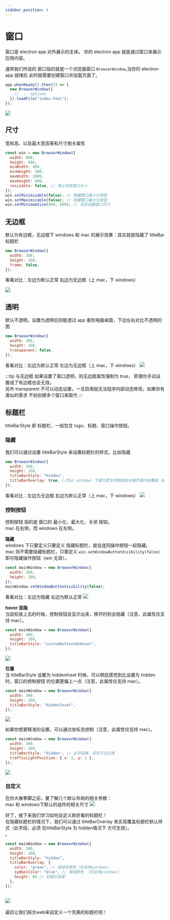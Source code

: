 ```yaml
---
sidebar_position: 4
---
```


# 窗口

窗口是 electron app 对外展示的主体。
你的 electron app 就是通过窗口来展示应用内容。

通常我们所说的 窗口指的就是一个浏览器窗口 `BrowserWindow`,当你的 electron app 就绪后 此时就需要创建窗口并加载页面了。

```js
app.whenReady().then(() => {
  new BrowserWindow({
    // ... options
  }).loadFile("index.html");
});
```

![](https://img.dingshaohua.com/book-fe/202409131426614.webp)

## 尺寸

宽和高、以及最大宽高等和尺寸相关属性

```js
const win = new BrowserWindow({
  width: 800,
  height: 600,
  minWidth: 400,
  minHeight: 300,
  maxWidth: 1000,
  maxHeight: 800,
  resizable: false, // 禁止改变窗口大小
});
win.setMinimizable(false); // 隐藏窗口最小化按钮
win.setMaximizable(false); // 隐藏窗口最大化按钮
win.setMinimumSize(960, 600); // 动态设置窗口尺寸
```

## 无边框

默认为有边框，无边框下 windows 和 mac 的展示效果：其实就是隐藏了 titleBar 标题栏

```js
new BrowserWindow({
  width: 300,
  height: 160,
  frame: false,
});
```

看看对比：左边为默认正常 右边为无边框（上 mac，下 windows）

![](https://img.dingshaohua.com/book-fe/202409121431041.webp)

## 透明

默认不透明，设置为透明后则能透过 app 看到电脑桌面，下边左右对比不透明的图

```js
new BrowserWindow({
  width: 300,
  height: 160,
  transparent: false,
});
```

看看对比：右边为默认正常 左边为无边框（上 mac，下 windows）
![](https://img.dingshaohua.com/book-fe/202409121504650.webp)

:::tip 与无边框
如果设置了窗口透明，则无边框属性强制为 true， 即便你手动设置成了有边框也会无效。  
另外 transparent 不可以动态设置，一旦启用就无法程序内部动态修改，如果你有类似的需求 不妨创建多个窗口来取代
:::

## 标题栏

titleBarStyle 即 标题栏，一般包含 logo、标题、窗口操作按钮。

### 隐藏

我们可以通过设置 titleBarStyle 来设置标题栏的样式，比如隐藏

```js
new BrowserWindow({
  width: 300,
  height: 160,
  titleBarStyle: "hidden",
  titleBarOverlay: true, //防止 windows 下窗口原生控制按钮会被页面内容覆盖（mac的不会被覆盖）
});
```
看看对比：左边为无边框 右边为默认正常（上 mac，下 windows）
![](https://img.dingshaohua.com/book-fe/202409121710861.webp)

### 控制按钮

控制按钮 指的是 窗口的 最小化、最大化、关闭 按钮。  
mac 在右侧，而 windows 在左侧。

**隐藏**  
windows 下只要定义只要定义 隐藏标题栏，就会连同操作按钮一起隐藏。  
mac 则不需要隐藏标题栏，只需定义 `win.setWindowButtonVisibility(false)` 即可隐藏操作按钮（win 无效）。

```js
const mainWindow = new BrowserWindow({
  width: 300,
  height: 160,
});
mainWindow.setWindowButtonVisibility(false);
```
看看对比：左边为隐藏 右边为默认正常
![](https://img.dingshaohua.com/book-fe/202409131348474.webp)

**hover 显隐**  
当鼠标放上去的时候，控制按钮会显示出来，移开时则会隐藏（注意，此属性仅支持 mac）。

```js
const mainWindow = new BrowserWindow({
  width: 300,
  height: 160,
  titleBarStyle: "customButtonsOnHover",
});
```

![](https://img.dingshaohua.com/book-fe/202409131411210.gif)

**位置**  
当 titleBarStyle 设置为 hiddenInset 时候，可以明显感觉到比设置为 hidden 时，窗口的控制按钮 的位置更偏上一点（注意，此属性仅支持 mac）。

```js
const mainWindow = new BrowserWindow({
  width: 300,
  height: 160,
  titleBarStyle: "hiddenInset",
});
```

![](https://img.dingshaohua.com/book-fe/202409131440587.webp)

如果你想更精准的设置，可以通过坐标去控制（注意，此属性仅支持 mac）。

```js
const mainWindow = new BrowserWindow({
  width: 300,
  height: 160,
  titleBarStyle: "hidden", // 必须设置，否则下边无效
  trafficLightPosition: { x: 1, y: 1 },
});
```

![](https://img.dingshaohua.com/book-fe/202409131500793.webp)



### 自定义

在你大展拳脚之前，要了解几个默认布局的相关参数：   
mac 和 windows下默认的组件的相关尺寸
![](https://img.dingshaohua.com/book-fe/202409141730295.webp)




好了，接下来我们学习如何自定义款好看的标题栏！   
在隐藏标题栏的情况下，我们可以通过 titleBarOverlay 来实现覆盖标题栏默认样式（此字段，必须 在titleBarStyle 为 hidden情况下 方可生效）。  
。

```js
const mainWindow = new BrowserWindow({
  width: 300,
  height: 160,
  titleBarStyle: "hidden",
  titleBarOverlay: {
    color: "green", // 按钮背景色（仅支持windows）
    symbolColor: "blue", // 按钮颜色 （仅支持windows）
    height: 60 // 标题栏高度
  },
});
```
![](https://img.dingshaohua.com/book-fe/202409131520466.png)
---




最后让我们结合web来自定义一个完美的标题栏吧！
